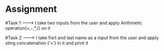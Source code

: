 # Assignment 
#Task 1  --->  I take two inputs from the user and apply Airthmetic operation(+,-,*,/) on it

#Task 2   --->  I take fisrt and last name as a input from the user and apply sting concatenation ('+') in it and print it 
